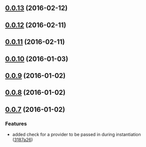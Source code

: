 <a name="0.0.13"></a>
## [0.0.13](https://github.com/cdellinger/entryway/compare/0.0.12...v0.0.13) (2016-02-12)




<a name="0.0.12"></a>
## [0.0.12](https://github.com/cdellinger/entryway/compare/0.0.11...v0.0.12) (2016-02-11)




<a name="0.0.11"></a>
## [0.0.11](https://github.com/cdellinger/entryway/compare/0.0.10...v0.0.11) (2016-02-11)




<a name="0.0.10"></a>
## [0.0.10](https://github.com/cdellinger/entryway/compare/0.0.9...v0.0.10) (2016-01-03)




<a name="0.0.9"></a>
## [0.0.9](https://github.com/cdellinger/entryway/compare/0.0.8...v0.0.9) (2016-01-02)




<a name="0.0.8"></a>
## [0.0.8](https://github.com/cdellinger/entryway/compare/0.0.7...v0.0.8) (2016-01-02)




<a name="0.0.7"></a>
## [0.0.7](https://github.com/cdellinger/entryway/compare/0.0.6...v0.0.7) (2016-01-02)


### Features

* added check for a provider to be passed in during instantiation ([3187a26](https://github.com/cdellinger/entryway/commit/3187a26))



